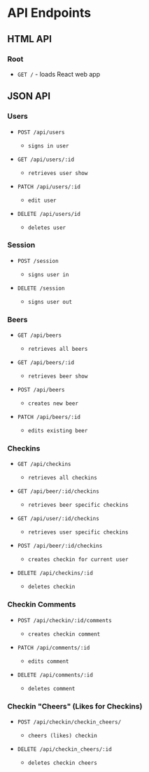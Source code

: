 # API Endpoints

## HTML API

### Root

- `GET /` - loads React web app


## JSON API

### Users

- `POST /api/users`

  - `signs in user`


- `GET /api/users/:id`

  - `retrieves user show`


- `PATCH /api/users/:id`

  - `edit user`


- `DELETE /api/users/id`

  - `deletes user`


### Session

- `POST /session`

  - `signs user in`


- `DELETE /session`

  - `signs user out`


### Beers

- `GET /api/beers`

  - `retrieves all beers`


- `GET /api/beers/:id`

  - `retrieves beer show`


- `POST /api/beers`

  - `creates new beer`


- `PATCH /api/beers/:id`

  - `edits existing beer`


### Checkins

- `GET /api/checkins`

  - `retrieves all checkins`


- `GET /api/beer/:id/checkins`

  - `retrieves beer specific checkins`


- `GET /api/user/:id/checkins`

  - `retrieves user specific checkins`


- `POST /api/beer/:id/checkins`

  - `creates checkin for current user`


- `DELETE /api/checkins/:id`

  - `deletes checkin`


### Checkin Comments

- `POST /api/checkin/:id/comments`

  - `creates checkin comment`


- `PATCH /api/comments/:id`

  - `edits comment`


- `DELETE /api/comments/:id`

  - `deletes comment`


### Checkin "Cheers" (Likes for Checkins)

- `POST /api/checkin/checkin_cheers/`

  - `cheers (likes) checkin`


- `DELETE /api/checkin_cheers/:id`

  - `deletes checkin cheers`
